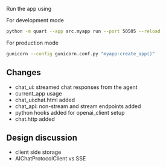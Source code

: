 Run the app using 

For development mode

```bash
python -m quart --app src.myapp run --port 50505 --reload
```


For production mode

```bash
gunicorn --config gunicorn.conf.py "myapp:create_app()"
```

## Changes
- chat_ui: streamed chat responses from the agent
- current_app usage
- chat_ui:chat.html added
- chat_api: non-stream and stream endpoints added
- python hooks added for openai_client setup
- chat.http added

## Design discussion
- client side storage
- AIChatProtocolClient vs SSE